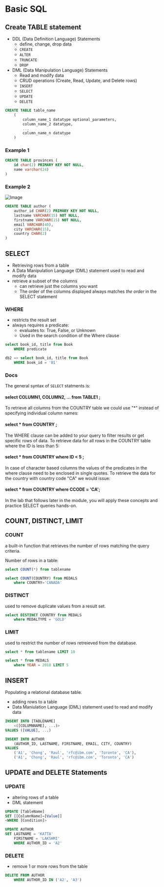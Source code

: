 # Basic SQL

## Create TABLE statement

+ DDL (Data Definition Language) Statements
    + define, change, drop data
    + `CREATE`
    + `ALTER`
    + `TRUNCATE`
    + `DROP`
+ DML (Data Manipulation Language) Statements
    + Read and modify data
    + CRUD operations (Create, Read, Update, and Delete rows)
    + `INSERT`
    + `SELECT`
    + `UPDATE`
    + `DELETE`

```sql
CREATE TABLE table_name
    (
        column_name_1 datatype optional_parameters, 
        column_name_2 datatype,
        ...
        column_name_n datatype
    )
```


### Example 1
```sql
CREATE TABLE provinces (
    id char(2) PRIMARY KEY NOT NULL,
    name varchar(24)
)
```

### Example 2
![Image](https://i.imgur.com/Fsuvyco.png)

```sql
CREATE TABLE author (
    author_id CHAR(2) PRIMARY KEY NOT NULL, 
    lastname VARCHAR(15) NOT NULL,
    firstname VARCHAR(15) NOT NULL,
    email VARCHAR(40),
    city VARCHAR(15),
    country CHAR(2)
)
```

## SELECT

+ Retrieving rows from a table
+ A Data Manipulation Language (DML) statement used to read and modify data
+ retrieve a subset of the columns
    + can retrieve just the columns you want
    + The order of the columns displayed always matches *the order* in the SELECT statement


### WHERE
+ restricts the result set
+ always requires a predicate: 
    + evaluates to: True, False, or Unknown
    + Used in the search condition of the Where clause


```sql
select book_id, title from Book
    WHERE predicate
```
```sql
db2 => select book_id, title from Book
    WHERE book_id = 'B1'
```

### Docs
The general syntax of `SELECT` statments is:

#### select COLUMN1, COLUMN2, ... from TABLE1 ;

To retrieve all columns from the COUNTRY table we could use "*" instead of specifying individual column names:

#### select * from COUNTRY ;

The WHERE clause can be added to your query to filter results or get specific rows of data. To retrieve data for all rows in the COUNTRY table where the ID is less than 5:

#### select * from COUNTRY where ID < 5 ;

In case of character based columns the values of the predicates in the where clause need to be enclosed in single quotes. To retrieve the data for the country with country code "CA" we would issue:

#### select * from COUNTRY where CCODE = 'CA';

In the lab that follows later in the module, you will apply these concepts and practice SELECT queries hands-on.

## COUNT, DISTINCT, LIMIT
### COUNT
a built-in function that retrieves the number of rows matching the query criteria.

Number of rows in a table:

```sql
select COUNT(*) from tablename
```

```sql
select COUNT(COUNTRY) from MEDALS
    where COUNTRY='CANADA'
```

### DISTINCT
used to remove duplicate values from a result set.

```sql
select DISTINCT COUNTRY from MEDALS
    where MEDALTYPE = 'GOLD'
```

### LIMIT
used to restrict the number of rows retreieved from the database.

```sql
select * from tablename LIMIT 10
```

```sql
select * from MEDALS
    where YEAR = 2018 LIMIT 5
```

## INSERT
Populating a relational database table.

+ adding rows to a table
+ Data Maniulation Language (DML) statement used to read and modify data

```sql
INSERT INTO [TABLENAME]
    <([COLUMNNAME], ...)>
VALUES ([VALUE], ...)  
```

```sql
INSERT INTO AUTHOR
    (AUTHOR_ID, LASTNAME, FIRSTNAME, EMAIL, CITY, COUNTRY)
VALUES 
    ('A1', 'Chong', 'Raul', 'rfc@ibm.com', 'Toronto', 'CA'), 
    ('A1', 'Chong', 'Raul', 'rfc@ibm.com', 'Toronto', 'CA')
```

## UPDATE and DELETE Statements
### UPDATE
+ altering rows of a table
+ DML statement

```sql
UPDATE [TableName]
SET [[ColumnName]=[Value]]
<WHERE [Condition]>
```


```sql
UPDATE AUTHOR
SET LASTNAME = 'KATTA'
    FIRSTNAME = 'LAKSHMI'
    WHERE AUTHOR_ID = 'A2'
```

### DELETE

+ remove 1 or more rows from the table

```sql
DELETE FROM AUTHOR
    WHERE AUTHOR_ID IN ('A2', 'A3')
```
